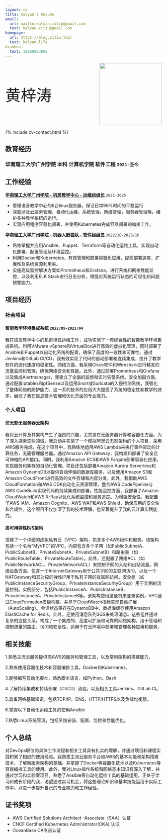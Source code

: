```yaml
---
layout: cv
title: Kalyan's Resume
email:
  url: mailto:kalyan.zitiu@gmail.com
  text: kalyan.zitiu@gmail.com
homepage:
  url: https://blog.zitiu.top/
  text: kalyan.life
dianhua：
  text: 19866803602
---
```


<div style="display: flex; justify-content: space-between; align-items: center;">
  <span style="font-size: 50px;"> 黄梓涛</span>
  <img src="https://gcore.jsdelivr.net/gh/Kalyan-zitiu/TyporaIMG/img/tou.jpg" style="width: 200px; height: auto;"/>
</div>

<!--
include contact information from the front matter
Supported arguments:
    - homepage: url, text
    - phone
    - email
-->

{% include cv-contact.html %}

## 教育经历

### 华南理工大学广州学院 本科 计算机学院 软件工程 `2021-至今`

## 工作经验

[**华南理工大学广州学院 - 机房教学中心 - 运维组组长**](https://wy.gcu.edu.cn/2023/0523/c768a150266/page.htm) `2021-2025`

+ 管理语音教学中心的6台linux服务器，保证日常99%时间的平稳运行
+ 深度涉及云服务管理，自动化运维，系统管理，网络管理，服务器管理等。维护多种教学系统的运行。
+ 实现应用程序容器化部署，并使用Kubernetes完成容器部署的编排工作。

[**华南理工大学广州学院 - 机器人野狼队 - 软件组组员**](https://gcubot.cn) `2022/10-2023/10`

+  熟练掌握并应用Ansible、Puppet、Terraform等自动化运维工具，实现自动化部署、配置管理及环境监控。
+ 利用Docker和Kubernetes，有效管理和部署容器化应用，提高部署速度、扩展性及系统资源利用率。
+ 实施高级监控解决方案如Prometheus和Grafana，进行系统和网络性能监控，以及利用ELK Stack进行日志分析，增强对系统运行状态的可视化和问题预警能力。



## 项目经历
### 社会项目
#### **智能教学环境集成系统**  `2022/09-2023/04`
  我在语言教学中心的机房担任运维工作，成功实施了一套综合性的智能教学环境集成系统。利用VMware vSphere和VirtualBox进行高效的虚拟化管理，同时部署了Ansible和Puppet以自动化系统的配置，确保了高度的一致性和可靠性。通过Jenkins和GitLab CI/CD，我有效实现了代码的自动部署和连续集成，提升了教学软件的迭代速度和稳定性。网络方面，我采用Cisco软件和Wireshark进行精准的流量监控和管理，确保网络安全和性能。此外，通过部署Prometheus和Grafana以及集成Alertmanager，我建立了全面的监控和实时告警系统。安全加固方面，通过配置iptables和pfSense以及运用Snort或Suricata的入侵检测系统，我强化了整体网络的防护能力。这一系列技术的应用大大提高了系统的稳定性和教学的效率，展现了我在信息技术管理和优化方面的专业能力。

### 个人项目
#### **仿无影无服务器云架构** 
  我对云计算及其架构产生了强烈的兴趣，尤其是在无服务器计算和容器化方面。为了深入探索这些领域，我启动并实施了一个模拟阿里云无影架构的个人项目，采用AWS服务完成。在这个项目中，我熟练地运用AWS Lambda来执行事件驱动的计算任务，无需管理服务器。通过Amazon API Gateway，我构建和部署了安全且可伸缩的API接口。同时，我利用Amazon ECS和AWS Fargate部署容器化应用，实现服务和集群的自动化管理。项目还包括部署Amazon Aurora Serverless和Amazon DynamoDB以提供自动伸缩的数据库服务，以及使用Amazon S3和Amazon CloudFront进行高效的文件存储和内容分发。此外，我借助AWS CloudFormation和AWS CDK自动化云资源管理，整合AWS CodePipeline与AWS CodeBuild实现代码的持续集成和部署。性能监控方面，我部署了Amazon CloudWatch和AWS X-Ray以优化系统监控和服务追踪。为增强安全性，我配置了AWS IAM、Amazon Cognito、AWS WAF和AWS Shield，确保应用的安全性和合规性。这个项目不仅加深了我的技术理解，也显著提升了我的云计算实践能力。

#### **高可用弹性B/S架构**

  搭建了一个详细的虚拟私有云（VPC）架构，包含多个AWS组件和服务。该架构包括一个名为"MyVPC"的VPC，内部包含多个子网（如PublicSubnetA、PublicSubnetB、PrivateSubnetA、PrivateSubnetB）和路由表（如PublicRouteTable、PrivateRouteTable）。此外，还配置了网络ACL（如PublicNetworkACL、PrivateNetworkACL）来控制子网的入站和出站流量。网络设备方面，包含一个InternetGateway用于公共子网的互联网访问，以及一个NATGateway和其对应的弹性IP用于私有子网的互联网访问。安全组（如PublicInstanceSecurityGroup、PrivateInstanceSecurityGroup）用于实例的流量控制。实例部分，包括PublicInstanceA、PublicInstanceB、PrivateInstanceA、PrivateInstanceB等。该架构使用堡垒机来登录实例，VPC通过CloudFormation模板构建，并基于CloudWatch指标实现自动扩展（AutoScaling）。会话状态保存在DynamoDB中，数据库缓存使用Amazon ElastiCache for Redis。此外，还使用消息队列SQS来处理消息。这些组件通过复杂的连接关系，构成了一个集成的、高度可扩展和可靠的网络架构，用于管理和控制流量的路由、访问和安全性，适用于在云环境中部署和管理各种应用和服务。

## 相关技能
1.熟悉主流云服务提供商AWS的服务和管理工具，以及常用架构的搭建能力。

2.熟练使用容器化技术和容器编排工具，Docker和Kubernetes。

3.能够编写自动化脚本，熟悉脚本语言，如Python、Bash

4.了解持续集成和持续部署（CI/CD）流程，以及相关工具Jenkins、GitLab CI。

5.具备网络基础知识，包括TCP/IP、DNS、HTTP/HTTPS以及负载均衡器。

6.掌握以下自动化运维工具的使用Ansible

7.熟悉Linux系统管理，包括系统安装、配置、监控和性能优化。

## 个人总结
  对DevOps职位的具体工作流程和相关工具具有扎实的理解，并通过项目和课程实践积累了相应的使用经验。我熟悉主流云服务平台如AWS的基本功能和架构搭建技术，了解微服务架构的基础，并掌握了Docker等容器化技术以及Kubernetes等容器编排工具的使用。此外，我对Linux操作系统和网络基本知识有深入了解，并通过学习和实验室项目，熟悉了Ansible等自动化运维工具的基础运用。正处于学习和成长阶段的我，渴望通过实习机会，将这些理论知识和基本技能运用于实际工作中，以进一步提升自己的专业能力和工作经验。



## 证书奖项
- AWS Certified Solutions Architect -Associate（SAA）认证
- CNCF Certified Kubernetes Administrator(CKA) 认证
- OceanBase CA专员认证
